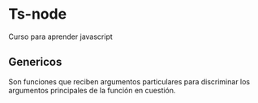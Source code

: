 # Ts-node

Curso para aprender javascript

## Genericos

Son funciones que reciben argumentos particulares para discriminar los argumentos principales de la función en cuestión.
